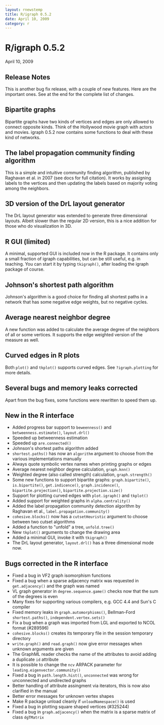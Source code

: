 ```yaml
---
layout: rnewstemp
title: R/igraph 0.5.2
date: April 10, 2009
category: r
---
```


R/igraph 0.5.2
==============

April 10, 2009

Release Notes
-------------

This is another bug fix release, with a couple of new features. Here
are the important ones. See at the end for the complete list of changes.

## Bipartite graphs

Bipartite graphs have two kinds of vertices and edges are only allowed
to connect opposite kinds. Think of the Hollywood movie graph with
actors and movies. igraph 0.5.2 now contains some functions to deal
with these kind of networks.

<!--more-->

## The label propagation community finding algorithm

This is a simple and intuitive community finding algorithm, published
by Raghavan et al. in 2007 (see docs for full citation). It works by
assigning labels to the vertices and then updating the labels based on
majority voting among the neighbors.

## 3D version of the DrL layout generator

The DrL layout generator was extended to generate three dimensional
layouts. Albeit slower than the regular 2D version, this is a nice
addition for those who do visualization in 3D.

## R GUI (limited)

A minimal, supported GUI is included now in the R package. It contains
only a small fraction of igraph capabilities, but can be still useful,
e.g. in teaching. You can start it by typing `tkigraph()`,
after loading the igraph package of course.

## Johnson's shortest path algorithm

Johnson's algorithm is a good choice for finding all shortest paths in
a network that has some negative edge weights, but no negative
cycles.

## Average nearest neighbor degree

A new function was added to calculate the average degree of the
neighbors of all or some vertices. It supports the edge weighted
version of the measure as well.

## Curved edges in R plots

Both `plot()` and `tkplot()` supports curved
edges. See `?igraph.plotting` for more details.

## Several bugs and memory leaks corrected

Apart from the bug fixes, some functions were rewritten to speed them up.

New in the R interface
----------------------

- Added progress bar support to `beweenness()` and
  `betweenness.estimate()`, `layout.drl()`
- Speeded up betweenness estimation
- Speeded up `are.connected()`
- Johnson's shortest paths algorithm added
- `shortest.paths()` has now an `algorithm` argument to choose from the
  various implementations manually
- Always quote symbolic vertex names when printing graphs or edges
- Average nearest neighbor degree calculation, `graph.knn()`
- Weighted degree (also called strength) calculation, `graph.strength()`
- Some new functions to support bipartite graphs: `graph.bipartite()`,
  `is.bipartite()`, `get.indicence()`, `graph.incidence()`,
  `bipartite.projection()`, `bipartite.projection.size()`
- Support for plotting curved edges with `plot.igraph()` and `tkplot()`
- Added support for weighted graphs in `alpha.centrality()`
- Added the label propagation community detection algorithm by
  Raghavan et al., `label.propagation.community()`
- `cohesive.blocks()` now has a `cutsetHeuristic` argument to choose
  between two cutset algorithms
- Added a function to "unfold" a tree, `unfold.tree()`
- New `tkplot()` arguments to change the drawing area
- Added a minimal GUI, invoke it with `tkigraph()`
- The DrL layout generator, `layout.drl()` has a three dimensional mode
  now.

Bugs corrected in the R interface
---------------------------------

- Fixed a bug in VF2 graph isomorphism functions
- Fixed a bug when a sparse adjacency matrix was requested in
  `get.adjacency()` and the graph was named
- VL graph generator in `degree.sequence.game()` checks now that
  the sum of the degrees is even
- Many fixes for supporting various compilers, e.g. GCC 4.4 and Sun's
  C compiler
- Fixed memory leaks in `graph.automorphisms()`, Bellman-Ford
  `shortest.paths()`, `independent.vertex.sets()`
- Fix a bug when a graph was imported from LGL and exported to NCOL
  format (\#289596)
- `cohesive.blocks()` creates its temporary file in the session
  temporary directory
- `write.graph()` and `read.graph()` now give error messages when unknown
  arguments are given
- The GraphML reader checks the name of the attributes to avoid adding
  a duplicate `id` attribute
- It is possible to change the `ncv` ARPACK parameter for
  `leading.eigenvector.community()`
- Fixed a bug in `path.length.hist()`, `unconnected` was wrong
  for unconnected and undirected graphs
- Better handling of attribute assingment via iterators, this is now
  also clarified in the manual
- Better error messages for unknown vertex shapes
- Make R package unload cleanly if `unloadNamespace()` is used
- Fixed a bug in plotting square shaped vertices (\#325244)
- Fixed a bug in `graph.adjacency()` when the matrix is a sparse matrix
  of class `dgTMatrix`
